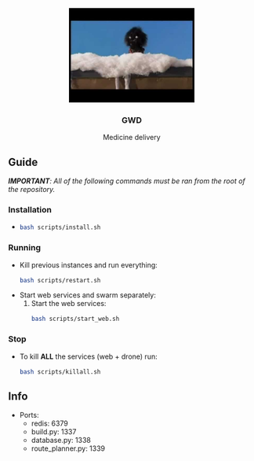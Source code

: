 <div align="center">
  <img src="/src/webserver/static/images/gwd.jpg" alt="Drone logo" width=256px>
  <h3>GWD</h3>
  <p>
    Medicine delivery
  </p>
</div>



## Guide
_**IMPORTANT**: All of the following commands must be ran from the root of the repository._

### Installation
- ```bash
  bash scripts/install.sh
  ```

### Running
- Kill previous instances and run everything:
  ```bash
  bash scripts/restart.sh
  ```
- Start web services and swarm separately:
  1. Start the web services:
     ```bash
     bash scripts/start_web.sh
     ```

### Stop
- To kill **ALL** the services (web + drone) run:
  ```bash
  bash scripts/killall.sh
  ```

## Info
- Ports:
  - redis: 6379
  - build.py: 1337
  - database.py: 1338
  - route_planner.py: 1339


